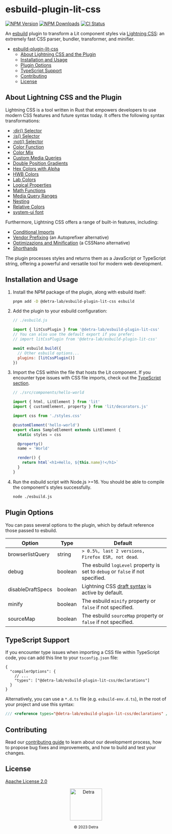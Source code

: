 # esbuild-plugin-lit-css

[![NPM Version][npm_version_badge]][npm_badge_url]
[![NPM Downloads][npm_downloads_badge]][npm_badge_url]
[![CI Status][ci_badge]][ci_badge_url]

An [esbuild](https://esbuild.github.io/) plugin to transform a Lit component styles via [Lightning CSS](https://lightningcss.dev/): an extremely fast CSS parser, bundler, transformer, and minifier.

- [esbuild-plugin-lit-css](#esbuild-plugin-lit-css)
  - [About Lightning CSS and the Plugin](#about-lightning-css-and-the-plugin)
  - [Installation and Usage](#installation-and-usage)
  - [Plugin Options](#plugin-options)
  - [TypeScript Support](#typescript-support)
  - [Contributing](#contributing)
  - [License](#license)

## About Lightning CSS and the Plugin 

Lightning CSS is a tool written in Rust that empowers developers to use modern CSS features and future syntax today. It offers the following syntax transformations:

- [:dir() Selector](https://cssdb.org/#dir-pseudo-class)
- [:is() Selector](https://cssdb.org/#is-pseudo-class)
- [:not() Selector](https://cssdb.org/#not-pseudo-class)
- [Color Function](https://cssdb.org/#color-function)
- [Color Mix](https://cssdb.org/#color-mix)
- [Custom Media Queries](https://cssdb.org/#custom-media-queries)
- [Double Position Gradients](https://cssdb.org/#double-position-gradients)
- [Hex Colors with Alpha](https://cssdb.org/#hexadecimal-alpha-notation)
- [HWB Colors](https://cssdb.org/#hwb-function)
- [Lab Colors](https://cssdb.org/#lab-function)
- [Logical Properties](https://cssdb.org/#logical-properties-and-values)
- [Math Functions](https://drafts.csswg.org/css-values/#math)
- [Media Query Ranges](https://cssdb.org/#media-query-ranges)
- [Nesting](https://cssdb.org/#nesting-rules)
- [Relative Colors](https://cssdb.org/#lch-function)
- [system-ui font](https://cssdb.org/#system-ui-font-family)

Furthermore, Lightning CSS offers a range of built-in features, including:
- [Conditional Imports](https://lightningcss.dev/bundling.html#conditional-imports)
- [Vendor Prefixing](https://lightningcss.dev/transpilation.html#vendor-prefixing) (an Autoprefixer alternative)
- [Optimizazions and Minification](https://lightningcss.dev/minification.html) (a CSSNano alternative)
- [Shorthands](https://lightningcss.dev/transpilation.html#shorthands)

The plugin processes styles and returns them as a JavaScript or TypeScript string, offering a powerful and versatile tool for modern web development.

## Installation and Usage

1. Install the NPM package of the plugin, along with esbuild itself:

   ```sh
   pnpm add -D @detra-lab/esbuild-plugin-lit-css esbuild
   ```

2. Add the plugin to your esbuild configuration:

   ```js
   // ./esbuild.js

   import { litCssPlugin } from '@detra-lab/esbuild-plugin-lit-css'
   // You can also use the default export if you prefer:
   // import litCssPlugin from '@detra-lab/esbuild-plugin-lit-css'

   await esbuild.build({
     // Other esbuild options...
     plugins: [litCssPlugin()]
   })
   ```

3. Import the CSS within the file that hosts the Lit component. If you encounter type issues with CSS file imports, check out the [TypeScript section](#typescript).

   ```ts
   // ./src/components/hello-world

   import { html, LitElement } from 'lit'
   import { customElement, property } from 'lit/decorators.js'

   import css from './styles.css'

   @customElement('hello-world')
   export class SampleElement extends LitElement {
     static styles = css

     @property()
     name = 'World'

     render() {
       return html`<h1>Hello, ${this.name}!</h1>`
     }
   }
   ```

4. Run the esbuild script with Node.js >=16. You should be able to compile the component's styles successfully.

   ```sh
   node ./esbuild.js
   ```

## Plugin Options

You can pass several options to the plugin, which by default reference those passed to esbuild.

| Option            | Type    | Default                                                                        |
| ----------------- | ------- | ------------------------------------------------------------------------------ |
| browserlistQuery  | string  | `> 0.5%, last 2 versions, Firefox ESR, not dead`.                              |
| debug             | boolean | The esbuild `logLevel` property is set to `debug` or `false` if not specified. |
| disableDraftSpecs | boolean | Lightning CSS [draft syntax](https://lightningcss.dev/transpilation.html#draft-syntax) is active by default. |
| minify            | boolean | The esbuild `minify` property or `false` if not specified.                     |
| sourceMap         | boolean | The esbuild `sourceMap` property or `false` if not specified.                  |

## TypeScript Support

If you encounter type issues when importing a CSS file within TypeScript code, you can add this line to your `tsconfig.json` file:

```jsonc
{
  "compilerOptions": {
    // ...
    "types": ["@detra-lab/esbuild-plugin-lit-css/declarations"]
  }
}
```

Alternatively, you can use a `*.d.ts` file (e.g. `esbuild-env.d.ts`), in the root of your project and use this syntax:

```ts
/// <reference types="@detra-lab/esbuild-plugin-lit-css/declarations" />
```

## Contributing

Read our [contributing guide](./CONTRIBUTING.md) to learn about our development process, how to propose bug fixes and improvements, and how to build and test your changes.

## License

[Apache License 2.0](./LICENSE)

<div align="center"><img src="https://raw.github.com/detra-lab/.github/stable/profile/logo.svg" width="100" height="100" alt="Detra" /><p><small>© 2023 Detra</small></p></div>

<!-- Badges -->

[ci_badge]: https://img.shields.io/github/actions/workflow/status/detra-lab/esbuild-plugin-lit-css/test.yaml?style=flat-square&colorA=424394&colorB=80ffdb
[npm_version_badge]: https://img.shields.io/npm/v/@detra-lab/esbuild-plugin-lit-css?style=flat-square&colorA=424394&colorB=80ffdb
[npm_downloads_badge]: https://img.shields.io/npm/dm/@detra-lab/esbuild-plugin-lit-css?style=flat-square&colorA=424394&colorB=80ffdb

<!-- Links -->

[ci_badge_url]: https://github.com/detra-lab/esbuild-plugin-lit-css/actions/workflows/test.yaml
[npm_badge_url]: https://www.npmjs.com/package/@detra-lab/esbuild-plugin-lit-css
